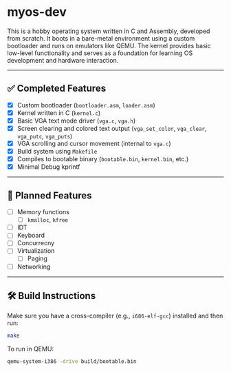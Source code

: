 # myos-dev

This is a hobby operating system written in C and Assembly, developed from scratch. It boots in a bare-metal environment using a custom bootloader and runs on emulators like QEMU. The kernel provides basic low-level functionality and serves as a foundation for learning OS development and hardware interaction.

---

## ✅ Completed Features

- [x] Custom bootloader (`bootloader.asm`, `loader.asm`)
- [x] Kernel written in C (`kernel.c`)
- [x] Basic VGA text mode driver (`vga.c`, `vga.h`)
- [x] Screen clearing and colored text output (`vga_set_color`, `vga_clear`, `vga_putc`, `vga_puts`)
- [x] VGA scrolling and cursor movement (internal to `vga.c`)
- [x] Build system using `Makefile`
- [x] Compiles to bootable binary (`bootable.bin`, `kernel.bin`, etc.)
- [x] Minimal Debug kprintf

---

## 🔧 Planned Features

- [ ] Memory functions
  - [ ] `kmalloc`, `kfree`
- [ ] IDT
- [ ] Keyboard
- [ ] Concurrecny
- [ ] Virtualization
  - [ ] Paging 
- [ ] Networking

---

## 🛠 Build Instructions

Make sure you have a cross-compiler (e.g., `i686-elf-gcc`) installed and then run:

```bash
make
```

To run in QEMU:

```bash
qemu-system-i386 -drive build/bootable.bin
```
